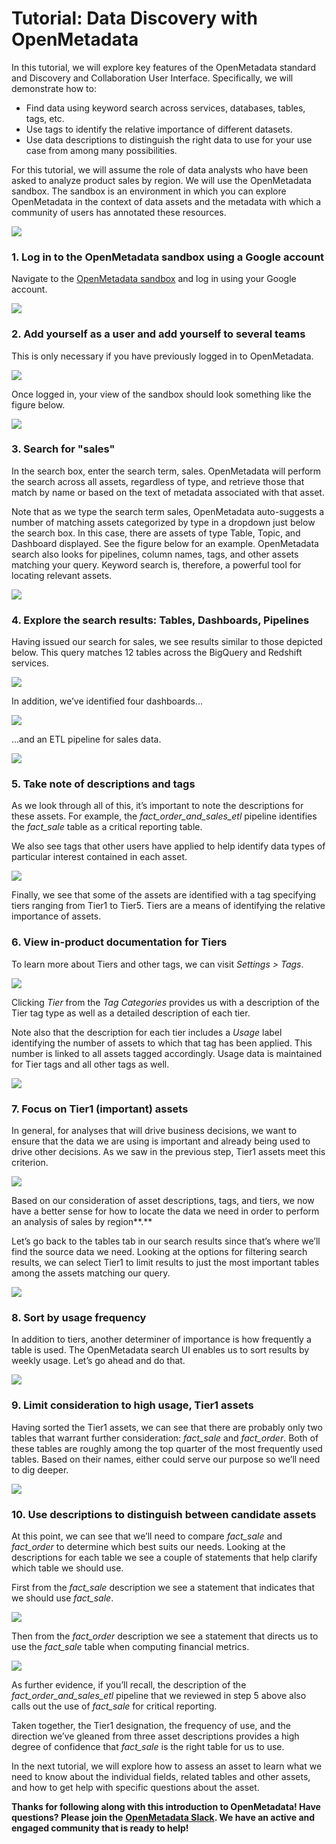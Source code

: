 # Tutorial: Data Discovery with OpenMetadata

In this tutorial, we will explore key features of the OpenMetadata standard and Discovery and Collaboration User Interface. Specifically, we will demonstrate how to:

* Find data using keyword search across services, databases, tables, tags, etc.
* Use tags to identify the relative importance of different datasets.
* Use data descriptions to distinguish the right data to use for your use case from among many possibilities.

For this tutorial, we will assume the role of data analysts who have been asked to analyze product sales by region. We will use the OpenMetadata sandbox. The sandbox is an environment in which you can explore OpenMetadata in the context of data assets and the metadata with which a community of users has annotated these resources.

![](../.gitbook/assets/sandbox.png)

### **1. Log in to the OpenMetadata sandbox using a Google account**

Navigate to the [OpenMetadata sandbox](https://sandbox.open-metadata.org/signin) and log in using your Google account.

![](../.gitbook/assets/log-in-with-google.png)

### 2. Add yourself as a user and add yourself to several teams

This is only necessary if you have previously logged in to OpenMetadata.

![](../.gitbook/assets/login-select-teams.png)

Once logged in, your view of the sandbox should look something like the figure below.

![](../.gitbook/assets/my-data.png)

### 3. Search for "sales"

In the search box, enter the search term, sales. OpenMetadata will perform the search across all assets, regardless of type, and retrieve those that match by name or based on the text of metadata associated with that asset.

Note that as we type the search term sales, OpenMetadata auto-suggests a number of matching assets categorized by type in a dropdown just below the search box. In this case, there are assets of type Table, Topic, and Dashboard displayed. See the figure below for an example. OpenMetadata search also looks for pipelines, column names, tags, and other assets matching your query. Keyword search is, therefore, a powerful tool for locating relevant assets.

![](../.gitbook/assets/sales-search-v2.png)

### 4. Explore the search results: Tables, Dashboards, Pipelines

Having issued our search for sales, we see results similar to those depicted below. This query matches 12 tables across the BigQuery and Redshift services.

![](../.gitbook/assets/search-results-v2.png)

In addition, we’ve identified four dashboards...

![](../.gitbook/assets/dashboards.png)

...and an ETL pipeline for sales data.

![](../.gitbook/assets/pipeline-description.png)

### 5. Take note of descriptions and tags

As we look through all of this, it’s important to note the descriptions for these assets. For example, the _fact\_order\_and\_sales\_etl_ pipeline identifies the _fact\_sale_ table as a critical reporting table.

We also see tags that other users have applied to help identify data types of particular interest contained in each asset.

![](../.gitbook/assets/etl-description.png)

Finally, we see that some of the assets are identified with a tag specifying tiers ranging from Tier1 to Tier5. Tiers are a means of identifying the relative importance of assets.

### 6. View in-product documentation for Tiers

To learn more about Tiers and other tags, we can visit _Settings > Tags_.

![](../.gitbook/assets/settings-tags-menu.png)

Clicking _Tier_ from the _Tag Categories_ provides us with a description of the Tier tag type as well as a detailed description of each tier.

Note also that the description for each tier includes a _Usage_ label identifying the number of assets to which that tag has been applied. This number is linked to all assets tagged accordingly. Usage data is maintained for Tier tags and all other tags as well.

![](../.gitbook/assets/tier-documentation-v2.png)

### 7. Focus on Tier1 (important) assets

In general, for analyses that will drive business decisions, we want to ensure that the data we are using is important and already being used to drive other decisions. As we saw in the previous step, Tier1 assets meet this criterion.

![](../.gitbook/assets/tier-1-documentation-v2.png)

Based on our consideration of asset descriptions, tags, and tiers, we now have a better sense for how to locate the data we need in order to perform an analysis of sales by region\*\*.\*\*

Let’s go back to the tables tab in our search results since that’s where we’ll find the source data we need. Looking at the options for filtering search results, we can select Tier1 to limit results to just the most important tables among the assets matching our query.

![](../.gitbook/assets/tier1-results.png)

### 8. Sort by usage frequency

In addition to tiers, another determiner of importance is how frequently a table is used. The OpenMetadata search UI enables us to sort results by weekly usage. Let’s go ahead and do that.

![](../.gitbook/assets/sort-by-weekly-usage.png)

### 9. Limit consideration to high usage, Tier1 assets

Having sorted the Tier1 assets, we can see that there are probably only two tables that warrant further consideration: _fact\_sale_ and _fact\_order_. Both of these tables are roughly among the top quarter of the most frequently used tables. Based on their names, either could serve our purpose so we’ll need to dig deeper.

![](<../.gitbook/assets/sorted-by-weekly-usage (1).png>)

### 10. Use descriptions to distinguish between candidate assets

At this point, we can see that we’ll need to compare _fact\_sale_ and _fact\_order_ to determine which best suits our needs. Looking at the descriptions for each table we see a couple of statements that help clarify which table we should use.

First from the _fact\_sale_ description we see a statement that indicates that we should use _fact\_sale_.

![](../.gitbook/assets/fact-sale-description.jpeg)

Then from the _fact\_order_ description we see a statement that directs us to use the _fact\_sale_ table when computing financial metrics.

![](../.gitbook/assets/fact-order-description.jpeg)

As further evidence, if you’ll recall, the description of the _fact\_order\_and\_sales\_etl_ pipeline that we reviewed in step 5 above also calls out the use of _fact\_sale_ for critical reporting.

Taken together, the Tier1 designation, the frequency of use, and the direction we’ve gleaned from three asset descriptions provides a high degree of confidence that _fact\_sale_ is the right table for us to use.

In the next tutorial, we will explore how to assess an asset to learn what we need to know about the individual fields, related tables and other assets, and how to get help with specific questions about the asset.

**Thanks for following along with this introduction to OpenMetadata! Have questions? Please join the** [**OpenMetadata Slack**](https://slack.open-metadata.org)**. We have an active and engaged community that is ready to help!**
